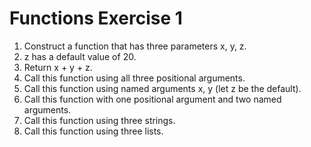 # Functions Exercise 1

1. Construct a function that has three parameters x, y, z.
2. z has a default value of 20.
3. Return x + y + z.
4. Call this function using all three positional arguments.
5. Call this function using named arguments x, y (let z be the default).
6. Call this function with one positional argument and two named arguments.
7. Call this function using three strings.
8. Call this function using three lists.
